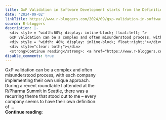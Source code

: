 ```yaml
---
title: GxP Validation in Software Development starts from the Definition of Done
date: '2024-09-02'
linkTitle: https://www.r-bloggers.com/2024/09/gxp-validation-in-software-development-starts-from-the-definition-of-done/
source: R-bloggers
description: |-
  <div style = "width:60%; display: inline-block; float:left; ">
  GxP validation can be a complex and often misunderstood process, with each company implementing their own unique approach. During a recent roundtable I attended at the R/Pharma Summit in Seattle, there was a recurring theme that stood out to me – every company seems to have their own definition of ...</div>
  <div style = "width: 40%; display: inline-block; float:right;"></div>
  <div style="clear: both;"></div>
  <strong>Continue reading</strong>: <a href="https://www.r-bloggers.com/2024/09/gxp-validation-in-software-development-starts-fro ...
disable_comments: true
---
```

<div style = "width:60%; display: inline-block; float:left; ">
GxP validation can be a complex and often misunderstood process, with each company implementing their own unique approach. During a recent roundtable I attended at the R/Pharma Summit in Seattle, there was a recurring theme that stood out to me – every company seems to have their own definition of ...</div>
<div style = "width: 40%; display: inline-block; float:right;"></div>
<div style="clear: both;"></div>
<strong>Continue reading</strong>: <a href="https://www.r-bloggers.com/2024/09/gxp-validation-in-software-development-starts-fro ...